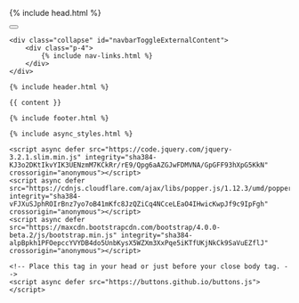 <!DOCTYPE html>
<html lang="{{ page.lang | default: site.lang | default: "en" }}">

  {% include head.html %}


<div class="fixed-top d-sm-none">
    <nav class="navbar navbar-light">
        <button class="navbar-toggler ml-auto" type="button" data-toggle="collapse" data-target="#navbarToggleExternalContent" aria-controls="navbarToggleExternalContent" aria-expanded="false" aria-label="Toggle navigation">
            <span class="navbar-toggler-icon"></span>
        </button>
    </nav>

    <div class="collapse" id="navbarToggleExternalContent">
        <div class="p-4">
            {% include nav-links.html %}
        </div>
    </div>
</div>

  <body>

    {% include header.html %}

    {{ content }}

    {% include footer.html %}

    {% include async_styles.html %}

    <script async defer src="https://code.jquery.com/jquery-3.2.1.slim.min.js" integrity="sha384-KJ3o2DKtIkvYIK3UENzmM7KCkRr/rE9/Qpg6aAZGJwFDMVNA/GpGFF93hXpG5KkN" crossorigin="anonymous"></script>
    <script async defer src="https://cdnjs.cloudflare.com/ajax/libs/popper.js/1.12.3/umd/popper.min.js" integrity="sha384-vFJXuSJphROIrBnz7yo7oB41mKfc8JzQZiCq4NCceLEaO4IHwicKwpJf9c9IpFgh" crossorigin="anonymous"></script>
    <script async defer src="https://maxcdn.bootstrapcdn.com/bootstrap/4.0.0-beta.2/js/bootstrap.min.js" integrity="sha384-alpBpkh1PFOepccYVYDB4do5UnbKysX5WZXm3XxPqe5iKTfUKjNkCk9SaVuEZflJ" crossorigin="anonymous"></script>

    <!-- Place this tag in your head or just before your close body tag. -->
    <script async defer src="https://buttons.github.io/buttons.js"></script>
  </body>

</html>

